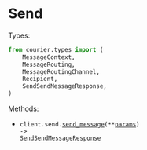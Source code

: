 # Send

Types:

```python
from courier.types import (
    MessageContext,
    MessageRouting,
    MessageRoutingChannel,
    Recipient,
    SendSendMessageResponse,
)
```

Methods:

- <code title="post /send">client.send.<a href="./src/courier/resources/send.py">send_message</a>(\*\*<a href="src/courier/types/send_send_message_params.py">params</a>) -> <a href="./src/courier/types/send_send_message_response.py">SendSendMessageResponse</a></code>
